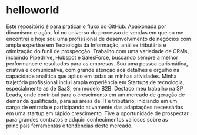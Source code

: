 # helloworld
Este repositório é para praticar o fluxo do GitHub.
Apaixonada por dinamismo e ação, foi no universo do processo de vendas em que eu me encontrei e hoje sou uma profissional de desenvolvimento de negócios com ampla expertise em Tecnologia da Informação, análise tributária e otimização do funil de prospecção.
Trabalho com uma variedade de CRMs, incluindo Pipedrive, Hubspot e SalesForce, buscando sempre a melhor performance e resultados para as empresas. Sou uma pessoa carismática, criativa e comunicativa, com grande atenção aos detalhes e orgulho na capacidade analítica que aplico em todas as minhas atividades.
Minha trajetória profissional inclui ampla experiência em Startups de tecnologia, especialmente as de SaaS, em modelo B2B. Destaco meu trabalho na SP Leads, onde contribuí para o crescimento em um mercado de geração de demanda qualificada, para as áreas de TI e tributário, iniciando em um cargo de entrada e participando ativamente das adaptações necessárias em uma startup em rápido crescimento. Tive a oportunidade de prospectar para grandes contratos e adquiri conhecimentos valiosos sobre as principais ferramentas e tendências deste mercado.
